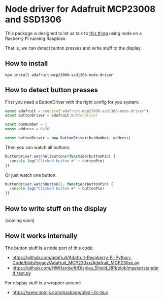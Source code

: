 # Node driver for Adafruit MCP23008 and SSD1306

This package is designed to let us talk to
[this thing](https://www.hwhardsoft.de/english/projects/display-shield/) using node
on a Rasberry Pi running Raspbian.

That is, we can detect button presses and write stuff to the display.

## How to install

`npm install adafruit-mcp23008-ssd1306-node-driver`

## How to detect button presses

First you need a ButtonDriver with the right config for you system:

```javascript
const adafruit = require("adafruit-mcp23008-ssd1306-node-driver")
const ButtonDriver = adafruit.ButtonDriver

const busNumber = 1
const address = 0x20

const buttonDriver = new ButtonDriver(busNumber, address)
```

Then you can watch all buttons:

```javascript
buttonDriver.watchAllButtons(function(buttonPin) {
  console.log("Clicked button #" + buttonPin)
})
```

Or just watch one button:

```javascript
buttonDriver.watchButton(1, function(buttonPin) {
  console.log("Clicked button #" + buttonPin)
})
```

## How to write stuff on the display

(coming soon)

## How it works internally

The button stuff is a node port of this code:
* https://github.com/adafruit/Adafruit-Raspberry-Pi-Python-Code/blob/legacy/Adafruit_MCP230xx/Adafruit_MCP230xx.py
* https://github.com/HWHardsoft/Display_Shield_RPI/blob/master/standard_test.py

For display stuff is a wrapper around:
* https://www.npmjs.com/package/oled-i2c-bus
